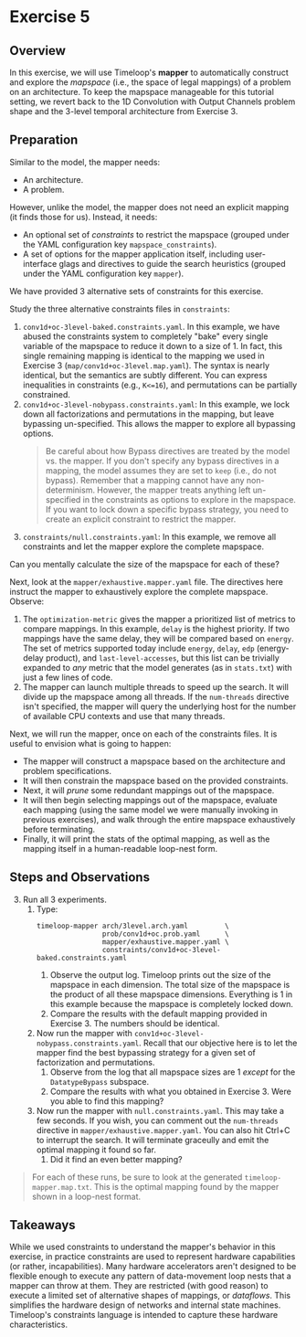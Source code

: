 Exercise 5
==========

## Overview

In this exercise, we will use Timeloop's **mapper** to automatically construct and explore the _mapspace_ (i.e., the space of legal mappings) of a problem on an architecture. To keep the mapspace manageable for this tutorial setting, we revert back to the 1D Convolution with Output Channels problem shape and the 3-level temporal architecture from Exercise 3.

## Preparation

Similar to the model, the mapper needs:
* An architecture.
* A problem.

However, unlike the model, the mapper does not need an explicit mapping (it finds those for us). Instead, it needs:
* An optional set of _constraints_ to restrict the mapspace (grouped under the YAML configuration key `mapspace_constraints`).
* A set of options for the mapper application itself, including user-interface glags and directives to guide the search heuristics (grouped under the YAML configuration key `mapper`).

We have provided 3 alternative sets of constraints for this exercise.

Study the three alternative constraints files in `constraints`:
   1. `conv1d+oc-3level-baked.constraints.yaml`. In this example, we have abused the constraints system to completely "bake" every single variable of the mapspace to reduce it down to a size of 1. In fact, this single remaining mapping is identical to the mapping we used in Exercise 3 (`map/conv1d+oc-3level.map.yaml`). The syntax is nearly identical, but the semantics are subtly different. You can express inequalities in constraints (e.g., `K<=16`), and permutations can be partially constrained.
   2. `conv1d+oc-3level-nobypass.constraints.yaml`: In this example, we lock down all factorizations and permutations in the mapping, but leave bypassing un-specified. This allows the mapper to explore all bypassing options.
      > Be careful about how Bypass directives are treated by the model vs. the mapper. If you don't specify any bypass directives in a mapping, the model assumes they are set to `keep` (i.e., do not bypass). Remember that a mapping cannot have any non-determinism. However, the mapper treats anything left un-specified in the constraints as options to explore in the mapspace. If you want to lock down a specific bypass strategy, you need to create an explicit constraint to restrict the mapper.
   3. `constraints/null.constraints.yaml`: In this example, we remove all constraints and let the mapper explore the complete mapspace.

Can you mentally calculate the size of the mapspace for each of these?

Next, look at the `mapper/exhaustive.mapper.yaml` file. The directives here instruct the mapper to exhaustively explore the complete mapspace. Observe:
   1. The `optimization-metric` gives the mapper a prioritized list of metrics to compare mappings. In this example, `delay` is the highest priority. If two mappings have the same delay, they will be compared based on `energy`. The set of metrics supported today include `energy`, `delay`, `edp` (energy-delay product), and `last-level-accesses`, but this list can be trivially expanded to _any_ metric that the model generates (as in `stats.txt`) with just a few lines of code.
   2. The mapper can launch multiple threads to speed up the search. It will divide up the mapspace among all threads. If the `num-threads` directive isn't specified, the mapper will query the underlying host for the number of available CPU contexts and use that many threads.

Next, we will run the mapper, once on each of the constraints files. It is useful to envision what is going to happen:
* The mapper will construct a mapspace based on the architecture and problem specifications.
* It will then constrain the mapspace based on the provided constraints.
* Next, it will _prune_ some redundant mappings out of the mapspace.
* It will then begin selecting mappings out of the mapspace, evaluate each mapping (using the same model we were manually invoking in previous exercises), and walk through the entire mapspace exhaustively before terminating.
* Finally, it will print the stats of the optimal mapping, as well as the mapping itself in a human-readable loop-nest form.

## Steps and Observations

3. Run all 3 experiments.
   1. Type:
      ```
      timeloop-mapper arch/3level.arch.yaml         \
                      prob/conv1d+oc.prob.yaml      \
                      mapper/exhaustive.mapper.yaml \
                      constraints/conv1d+oc-3level-baked.constraints.yaml
      ```
      1. Observe the output log. Timeloop prints out the size of the mapspace in each dimension. The total size of the mapspace is the product of all these mapspace dimensions. Everything is 1 in this example because the mapspace is completely locked down.
      2. Compare the results with the default mapping provided in Exercise 3. The numbers should be identical.
   2. Now run the mapper with `conv1d+oc-3level-nobypass.constraints.yaml`. Recall that our objective here is to let the mapper find the best bypassing strategy for a given set of factorization and permutations.
      1. Observe from the log that all mapspace sizes are 1 _except_ for the `DatatypeBypass` subspace.
      2. Compare the results with what you obtained in Exercise 3. Were you able to find this mapping?
   3. Now run the mapper with `null.constraints.yaml`. This may take a few seconds. If you wish, you can comment out the `num-threads` directive in `mapper/exhaustive.mapper.yaml`. You can also hit Ctrl+C to interrupt the search. It will terminate graceully and emit the optimal mapping it found so far.
      1. Did it find an even better mapping?

> For each of these runs, be sure to look at the generated `timeloop-mapper.map.txt`. This is the optimal mapping found by the mapper shown in a loop-nest format.

## Takeaways
While we used constraints to understand the mapper's behavior in this exercise, in practice constraints are used to represent hardware capabilities (or rather, incapabilities). Many hardware accelerators aren't designed to be flexible enough to execute any pattern of data-movement loop nests that a mapper can throw at them. They are restricted (with good reason) to execute a limited set of alternative shapes of mappings, or _dataflows_. This simplifies the hardware design of networks and internal state machines. Timeloop's constraints language is intended to capture these hardware characteristics.
